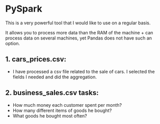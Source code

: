# PySpark

This is a very powerful tool that I would like to use on a regular basis. 

It allows you to process more data than the RAM of the machine + can process data on several machines, yet Pandas does not have such an option.

## 1. cars_prices.csv: 
- I have processed a csv file related to the sale of cars. I selected the fields I needed and did the aggregation.

## 2. business_sales.csv tasks: 
- How much money each customer spent per month? 
- How many different items of goods he bought?
- What goods he bought most often?
